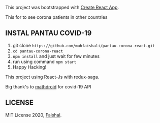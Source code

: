 This project was bootstrapped with [Create React App](https://github.com/facebook/create-react-app).

This for to see corona patients in other countries

## INSTAL PANTAU COVID-19

1. git clone `https://github.com/muhfaishali/pantau-corona-react.git`
2. `cd pantau-corona-react`
3. `npm install` and just wait for few minutes
4. run using command `npm start`
5. Happy Hacking!

This project using React-Js with redux-saga.

Big thank's to [mathdroid](https://github.com/mathdroid/covid-19-api) for covid-19 API

## LICENSE
MIT License 2020, [Faishal](https://www.linkedin.com/in/muhfaishali/).
